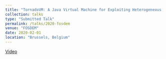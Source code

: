 ```yaml
---
title: "TornadoVM: A Java Virtual Machine for Exploiting Heterogeneous Hardware"
collection: talks
type: "Submitted Talk"
permalink: /talks/2020-fosdem
venue: "FOSDEM"
date: 2020-02-01
location: "Brussels, Belgium"
---
```


[Video](https://video.fosdem.org/2020/H.1302/tornadovm.webm)
